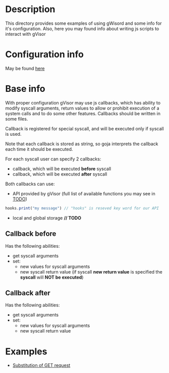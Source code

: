 # Description

This directory provides some examples of using gWisord and some info for it's configuration. 
Also, here you may found info about writing js scripts to interact with gVisor  

# Configuration info

May be found [here](configuration/README.md)

# Base info

With proper configuration gVisor may use js callbacks, which has ability to modify syscall arguments, return values
to allow or prohibit execution of a system calls and to do some other features. 
Callbacks should be written in some files.

Callback is registered for special syscall, and will be executed only if syscall is used.

Note that each callback is stored as string, so goja interprets the callback each time it should be executed.

For each syscall user can specify 2 callbacks:
- callback, which will be executed **before** syscall
- callback, which will be executed **after** syscall

Both callbacks can use:
- API provided by gVisor (full list of available functions you may see in [TODO]())
```js
hooks.print("my message") // "hooks" is reseved key word for our API
```
- local and global storage **// TODO**

## Callback before
Has the following abilities:
- get syscall arguments
- set:
  - new values for syscall arguments
  - new syscall return value (if syscall **new return value** is specified the **syscall** will **NOT be executed**)

## Callback after
Has the following abilities:
- get syscall arguments
- set:
    - new values for syscall arguments
    - new syscall return value 

# Examples
- [Substitution of GET request](./netSender)